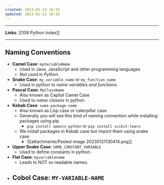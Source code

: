```yaml
---
created: 2023-01-14 18:33
updated: 2023-01-21 18:25
---
```

---
**Links**: [[108 Python Index]]

---
## Naming Conventions
- **Camel Case**: `myVariableName`
	- Used in Java, JavaScript and other programming languages
	- *Not used in Python*.
- **Snake Case**: `my_variable_name` or `my_function_name`
	- Used in python to *name variables and functions*.
- **Pascal Case**: `MyClassName`
	- Also known as Capital Camel Case
	- Used to *name classes* in python.
- **Kebab Case**: `some-package-name`
	- Also known as Lisp case or caterpillar case
	- Generally you will see this kind of naming convention while installing packages using pip. 
		- `pip install opencv-python` or `pip install scikit-learn`
	- We install packages in Kebab case but import them using snake case
		- ![[attachments/Pasted image 20230121130414.png]]
- **Upper Snake Case**: `SOME_CONSTANT_VARIABLE`
	- Used to define constants in python.
- **Flat Case**: `myvariablename`
	- Leads to NOT so readable names.
- **Cobol Case**: `MY-VARIABLE-NAME`
	- 